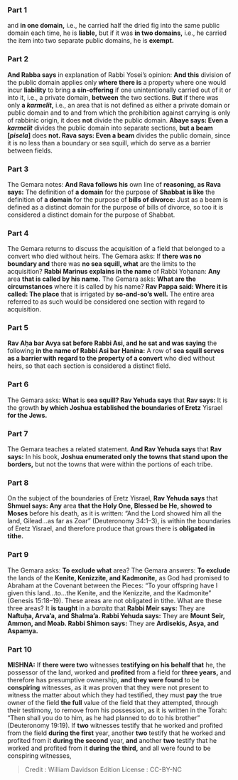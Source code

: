 
### Part 1
and <b>in one domain,</b> i.e., he carried half the dried fig into the same public domain each time, he is <b>liable,</b> but if it was <b>in two domains,</b> i.e., he carried the item into two separate public domains, he is <b>exempt.</b>

### Part 2
<b>And Rabba says</b> in explanation of Rabbi Yosei’s opinion: <b>And this</b> division of the public domain applies only <b>where there is</b> a property where one would incur <b>liability</b> to bring <b>a sin-offering</b> if one unintentionally carried out of it or into it, i.e., a private domain, <b>between</b> the two sections. <b>But</b> if there was only <b>a <i>karmelit</i>,</b> i.e., an area that is not defined as either a private domain or public domain and to and from which the prohibition against carrying is only of rabbinic origin, it does <b>not</b> divide the public domain. <b>Abaye says: Even a <i>karmelit</i></b> divides the public domain into separate sections, <b>but a beam [<i>pisela</i>]</b> does <b>not. Rava says: Even a beam</b> divides the public domain, since it is no less than a boundary or sea squill, which do serve as a barrier between fields.

### Part 3
The Gemara notes: <b>And Rava follows his</b> own line of <b>reasoning, as Rava says:</b> The definition of <b>a domain</b> for the purpose of <b>Shabbat is like</b> the definition of <b>a domain</b> for the purpose of <b>bills of divorce:</b> Just as a beam is defined as a distinct domain for the purpose of bills of divorce, so too it is considered a distinct domain for the purpose of Shabbat.

### Part 4
The Gemara returns to discuss the acquisition of a field that belonged to a convert who died without heirs. The Gemara asks: If <b>there was no boundary and</b> there was <b>no sea squill, what</b> are the limits to the acquisition? <b>Rabbi Marinus explains in the name</b> of Rabbi Yoḥanan: <b>Any</b> area <b>that is called by his name.</b> The Gemara asks: <b>What are the circumstances</b> where it is called by his name? <b>Rav Pappa said: Where it is called: The place</b> that is irrigated by <b>so-and-so’s well.</b> The entire area referred to as such would be considered one section with regard to acquisition.

### Part 5
<b>Rav Aḥa bar Avya sat before Rabbi Asi, and he sat and was saying</b> the following <b>in the name of Rabbi Asi bar Ḥanina:</b> A row of <b>sea squill serves as a barrier with regard to the property of a convert</b> who died without heirs, so that each section is considered a distinct field.

### Part 6
The Gemara asks: <b>What</b> is <b>sea squill? Rav Yehuda says</b> that <b>Rav says:</b> It is the growth <b>by which Joshua established the boundaries of Eretz</b> Yisrael <b>for the Jews.</b>

### Part 7
The Gemara teaches a related statement. <b>And Rav Yehuda says</b> that <b>Rav says:</b> In his book, <b>Joshua enumerated only the towns that stand upon the borders,</b> but not the towns that were within the portions of each tribe.

### Part 8
On the subject of the boundaries of Eretz Yisrael, <b>Rav Yehuda says</b> that <b>Shmuel says: Any</b> area <b>that the Holy One, Blessed be He, showed to Moses</b> before his death, as it is written: “And the Lord showed him all the land, Gilead…as far as Zoar” (Deuteronomy 34:1–3), is within the boundaries of Eretz Yisrael, and therefore produce that grows there is <b>obligated in tithe.</b>

### Part 9
The Gemara asks: <b>To exclude what</b> area? The Gemara answers: <b>To exclude</b> the lands of the <b>Kenite, Kenizzite, and Kadmonite,</b> as God had promised to Abraham at the Covenant between the Pieces: “To your offspring have I given this land…to…the Kenite, and the Kenizzite, and the Kadmonite” (Genesis 15:18–19). These areas are not obligated in tithe. What are these three areas? It <b>is taught</b> in a <i>baraita</i> that <b>Rabbi Meir says:</b> They are <b>Naftuḥa, Arva’a, and Shalma’a. Rabbi Yehuda says:</b> They are <b>Mount Seir, Ammon, and Moab. Rabbi Shimon says:</b> They are <b>Ardisekis, Asya, and Aspamya.</b>

### Part 10
<strong>MISHNA:</strong> If <b>there were two</b> witnesses <b>testifying on his behalf that</b> he, the possessor of the land, worked and <b>profited</b> from a field for <b>three years,</b> and therefore has presumptive ownership, <b>and they were found</b> to be <b>conspiring</b> witnesses, as it was proven that they were not present to witness the matter about which they had testified, they must <b>pay</b> the true owner of the field <b>the full</b> value of the field that they attempted, through their testimony, to remove from his possession, as it is written in the Torah: “Then shall you do to him, as he had planned to do to his brother” (Deuteronomy 19:19). If <b>two</b> witnesses testify that he worked and profited from the field <b>during the first</b> year, another <b>two</b> testify that he worked and profited from it <b>during the second</b> year, <b>and</b> another <b>two</b> testify that he worked and profited from it <b>during the third,</b> and all were found to be conspiring witnesses,

>Credit : William Davidson Edition
>License : CC-BY-NC